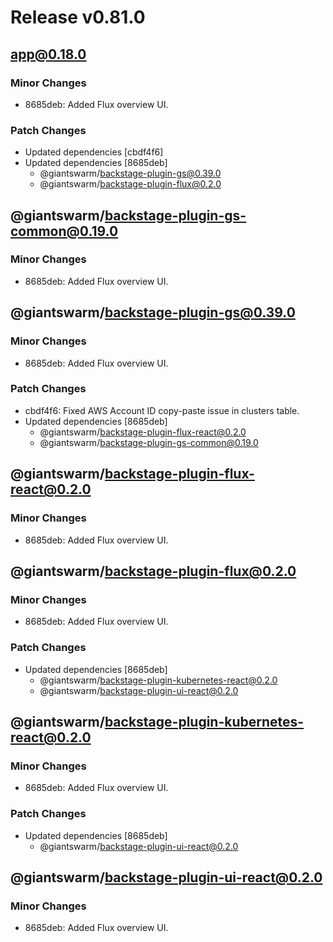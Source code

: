 # Release v0.81.0

## app@0.18.0

### Minor Changes

- 8685deb: Added Flux overview UI.

### Patch Changes

- Updated dependencies [cbdf4f6]
- Updated dependencies [8685deb]
  - @giantswarm/backstage-plugin-gs@0.39.0
  - @giantswarm/backstage-plugin-flux@0.2.0

## @giantswarm/backstage-plugin-gs-common@0.19.0

### Minor Changes

- 8685deb: Added Flux overview UI.

## @giantswarm/backstage-plugin-gs@0.39.0

### Minor Changes

- 8685deb: Added Flux overview UI.

### Patch Changes

- cbdf4f6: Fixed AWS Account ID copy-paste issue in clusters table.
- Updated dependencies [8685deb]
  - @giantswarm/backstage-plugin-flux-react@0.2.0
  - @giantswarm/backstage-plugin-gs-common@0.19.0

## @giantswarm/backstage-plugin-flux-react@0.2.0

### Minor Changes

- 8685deb: Added Flux overview UI.

## @giantswarm/backstage-plugin-flux@0.2.0

### Minor Changes

- 8685deb: Added Flux overview UI.

### Patch Changes

- Updated dependencies [8685deb]
  - @giantswarm/backstage-plugin-kubernetes-react@0.2.0
  - @giantswarm/backstage-plugin-ui-react@0.2.0

## @giantswarm/backstage-plugin-kubernetes-react@0.2.0

### Minor Changes

- 8685deb: Added Flux overview UI.

### Patch Changes

- Updated dependencies [8685deb]
  - @giantswarm/backstage-plugin-ui-react@0.2.0

## @giantswarm/backstage-plugin-ui-react@0.2.0

### Minor Changes

- 8685deb: Added Flux overview UI.

